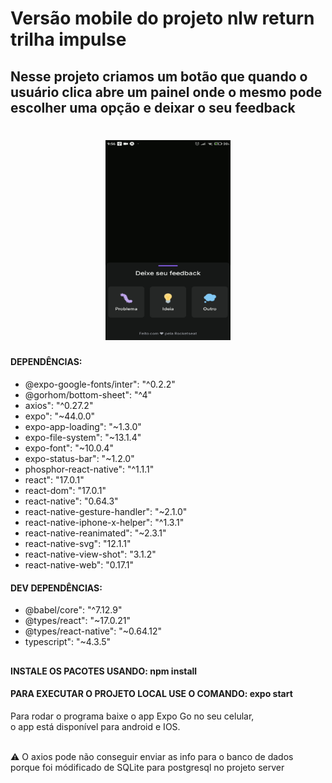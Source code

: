 # Versão mobile do projeto nlw return trilha impulse

## Nesse projeto criamos um botão que quando o usuário clica abre um painel onde o mesmo pode escolher uma opção e deixar o seu feedback <br>

<h1 align="center">
  <img alt="imagem das opções do feedback" title="feedback" src="./project_image/image_feedback.jpg" width="200" height="320"/>
</h1>

#### DEPENDÊNCIAS: 

- @expo-google-fonts/inter": "^0.2.2"
- @gorhom/bottom-sheet": "^4"
- axios": "^0.27.2"
- expo": "~44.0.0"
- expo-app-loading": "~1.3.0"
- expo-file-system": "~13.1.4"
- expo-font": "~10.0.4"
- expo-status-bar": "~1.2.0"
- phosphor-react-native": "^1.1.1"
- react": "17.0.1"
- react-dom": "17.0.1"
- react-native": "0.64.3"
- react-native-gesture-handler": "~2.1.0"
- react-native-iphone-x-helper": "^1.3.1"
- react-native-reanimated": "~2.3.1"
- react-native-svg": "12.1.1"
- react-native-view-shot": "3.1.2"
- react-native-web": "0.17.1"
#### DEV DEPENDÊNCIAS:

- @babel/core": "^7.12.9"
- @types/react": "~17.0.21"
- @types/react-native": "~0.64.12"
- typescript": "~4.3.5"
##

#### INSTALE OS PACOTES USANDO: npm install
#### PARA EXECUTAR O PROJETO LOCAL USE O COMANDO: expo start <br>

<p>Para rodar o programa baixe o app Expo Go no seu celular, <br>
o app está disponível para android e IOS. <br><br>

:warning: O axios pode não conseguir enviar as info para o banco de dados <br>
porque foi módificado de SQLite para postgresql no projeto server
</p>
